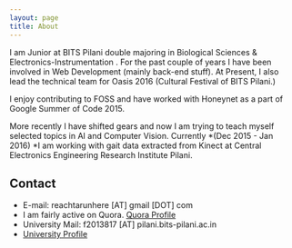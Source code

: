 ```yaml
---
layout: page
title: About
---
```


I am Junior at BITS Pilani double majoring in Biological Sciences & Electronics-Instrumentation . For the past couple of years I have been involved in Web Development (mainly back-end stuff). At Present, I also lead the technical team for Oasis 2016 (Cultural Festival of BITS Pilani.)

I enjoy contributing to FOSS and have worked with Honeynet as a part of Google Summer of Code 2015. 

More recently I have shifted gears and now I am trying to teach myself selected topics in AI and Computer Vision. Currently *(Dec 2015 - Jan 2016) *I am working with gait data extracted from Kinect at Central Electronics Engineering Research Institute Pilani.

## Contact

* E-mail: reachtarunhere [AT] gmail [DOT] com
* I am fairly active on Quora. [Quora Profile](https://www.quora.com/profile/Tarun-Kumar-27)
* University Mail: f2013817 [AT] pilani.bits-pilani.ac.in
* [University Profile](http://www.bits-pilani.ac.in/spp/f2013817)